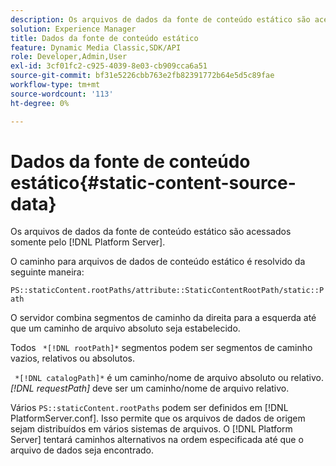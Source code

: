 ```yaml
---
description: Os arquivos de dados da fonte de conteúdo estático são acessados somente pelo [!DNL Platform Server].
solution: Experience Manager
title: Dados da fonte de conteúdo estático
feature: Dynamic Media Classic,SDK/API
role: Developer,Admin,User
exl-id: 3cf01fc2-c925-4039-8e03-cb909cca6a51
source-git-commit: bf31e5226cbb763e2fb82391772b64e5d5c89fae
workflow-type: tm+mt
source-wordcount: '113'
ht-degree: 0%

---
```


# Dados da fonte de conteúdo estático{#static-content-source-data}

Os arquivos de dados da fonte de conteúdo estático são acessados somente pelo [!DNL Platform Server].

O caminho para arquivos de dados de conteúdo estático é resolvido da seguinte maneira:

`PS::staticContent.rootPaths/attribute::StaticContentRootPath/static::Path`

O servidor combina segmentos de caminho da direita para a esquerda até que um caminho de arquivo absoluto seja estabelecido.

Todos ` *[!DNL rootPath]*` segmentos podem ser segmentos de caminho vazios, relativos ou absolutos.

` *[!DNL catalogPath]*` é um caminho/nome de arquivo absoluto ou relativo. *[!DNL requestPath]* deve ser um caminho/nome de arquivo relativo.

Vários `PS::staticContent.rootPaths` podem ser definidos em [!DNL PlatformServer.conf]. Isso permite que os arquivos de dados de origem sejam distribuídos em vários sistemas de arquivos. O [!DNL Platform Server] tentará caminhos alternativos na ordem especificada até que o arquivo de dados seja encontrado.
